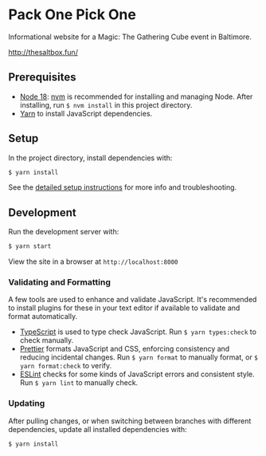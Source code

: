 # Pack One Pick One

Informational website for a Magic: The Gathering Cube event in Baltimore.

http://thesaltbox.fun/

## Prerequisites

-   [Node 18](https://nodejs.org/en/): [nvm](https://github.com/creationix/nvm)
    is recommended for installing and managing Node. After installing, run
    `$ nvm install` in this project directory.
-   [Yarn](https://classic.yarnpkg.com/en/docs/install) to install JavaScript
    dependencies.

## Setup

In the project directory, install dependencies with:

```sh
$ yarn install
```

See the [detailed setup instructions](documentation/setup.md) for more info and
troubleshooting.

## Development

Run the development server with:

```sh
$ yarn start
```

View the site in a browser at `http://localhost:8000`

### Validating and Formatting

A few tools are used to enhance and validate JavaScript. It's recommended to
install plugins for these in your text editor if available to validate and
format automatically.

-   [TypeScript](https://www.typescriptlang.org) is used to type check
    JavaScript. Run `$ yarn types:check` to check manually.
-   [Prettier](https://prettier.io) formats JavaScript and CSS, enforcing
    consistency and reducing incidental changes. Run `$ yarn format` to manually
    format, or `$ yarn format:check` to verify.
-   [ESLint](https://eslint.org) checks for some kinds of JavaScript errors and
    consistent style. Run `$ yarn lint` to manually check.

### Updating

After pulling changes, or when switching between branches with different
dependencies, update all installed dependencies with:

```sh
$ yarn install
```
